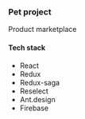 ### Pet project 

Product marketplace

#### Tech stack
 - React
 - Redux
 - Redux-saga
 - Reselect
 - Ant.design
 - Firebase 
